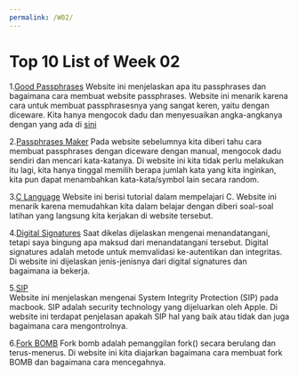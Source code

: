 ```yaml
---
permalink: /W02/
---
```


# Top 10 List of Week 02

1.[Good Passphrases](https://theintercept.com/2015/03/26/passphrases-can-memorize-attackers-cant-guess/)
  Website ini menjelaskan apa itu passphrases dan bagaimana cara membuat website passphrases. Website ini menarik karena cara untuk membuat passphrasesnya yang sangat keren, yaitu dengan diceware. Kita hanya mengocok dadu dan menyesuaikan angka-angkanya dengan yang ada di [sini](https://theworld.com/~reinhold/dicewarewordlist.pdf)
  
2.[Passphrases Maker](https://www.rempe.us/diceware/#eff)
  Pada website sebelumnya kita diberi tahu cara membuat passphrases dengan diceware dengan manual, mengocok dadu sendiri dan mencari kata-katanya. Di website ini kita tidak perlu melakukan itu lagi, kita hanya tinggal memilih berapa jumlah kata yang kita inginkan, kita pun dapat menambahkan kata-kata/symbol lain secara random.
  
3.[C Language](https://www.learn-c.org/)
  Website ini berisi tutorial dalam mempelajari C. Website ini menarik karena memudahkan kita dalam belajar dengan diberi soal-soal latihan yang langsung kita kerjakan di website tersebut.
  
4.[Digital Signatures](https://www.javatpoint.com/cyber-security-digital-signature)
  Saat dikelas dijelaskan mengenai menandatangani, tetapi saya bingung apa maksud dari menandatangani tersebut. Digital signatures adalah metode untuk memvalidasi ke-autentikan dan integritas. Di website ini dijelaskan jenis-jenisnya dari digital signatures dan bagaimana ia bekerja.
  
5.[SIP](https://eshop.macsales.com/blog/45473-we-explain-what-system-integrity-protection-on-mac-is-and-how-to-control-it/)  
  Website ini menjelaskan mengenai System Integrity Protection (SIP) pada macbook. SIP adalah security technology yang dijeluarkan oleh Apple. Di website ini terdapat penjelasan apakah SIP hal yang baik atau tidak dan juga bagaimana cara mengontrolnya.
  
6.[Fork BOMB](https://www.unixmen.com/fork-bomb-can-prevent-danger/)
  Fork bomb adalah pemanggilan fork() secara berulang dan terus-menerus. Di website ini kita diajarkan bagaimana cara membuat fork BOMB dan bagaimana cara mencegahnya.

